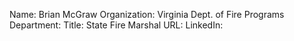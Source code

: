 Name: Brian McGraw
Organization: Virginia Dept. of Fire Programs
Department: 
Title: State Fire Marshal
URL:
LinkedIn: